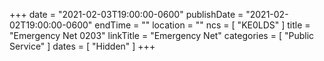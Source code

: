+++
date = "2021-02-03T19:00:00-0600"
publishDate = "2021-02-02T19:00:00-0600"
endTime = ""
location = ""
ncs = [ "KE0LDS" ]
title = "Emergency Net 0203"
linkTitle = "Emergency Net"
categories = [ "Public Service" ]
dates = [ "Hidden" ]
+++
